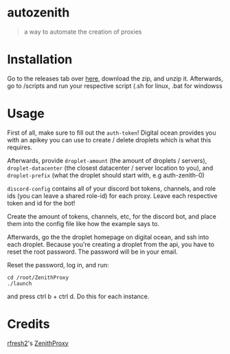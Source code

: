 # autozenith

> a way to automate the creation of proxies

# Installation

Go to the releases tab over [here](https://github.com/boxyfour/autozenith/releases/), download the zip, and unzip it. Afterwards, go to /scripts and run your respective script (.sh for linux, .bat for windowss

# Usage

First of all, make sure to fill out the `auth-token`! Digital ocean provides you with an apikey you can use to create / delete droplets which is what this requires.

Afterwards, provide `droplet-amount` (the amount of droplets / servers), `droplet-datacenter` (the closest datacenter / server location to you), and `droplet-prefix` (what the droplet should start with, e.g auth-zenith-0)

`discord-config` contains all of your discord bot tokens, channels, and role ids (you can leave a shared role-id) for each proxy. Leave each respective token and id for the bot!

Create the amount of tokens, channels, etc, for the discord bot, and place them into the config file like how the example says to.

Afterwards, go the the droplet homepage on digital ocean, and ssh into each droplet. Because you're creating a droplet from the api, you have to reset the root password. The password will be in your email.

Reset the password, log in, and run:
```tmux
cd /root/ZenithProxy
./launch
```
and press ctrl b + ctrl d. Do this for each instance.

# Credits

[rfresh2](https://github.com/rfresh2)'s [ZenithProxy](https://github.com/rfresh2/ZenithProxy)
